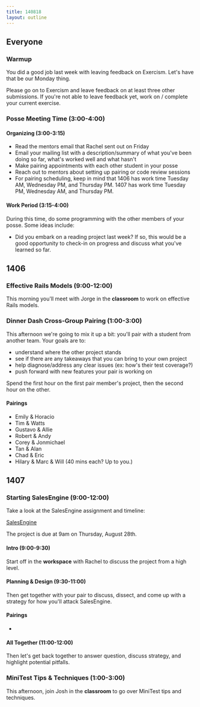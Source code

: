 ```yaml
---
title: 140818
layout: outline
---
```


## Everyone

### Warmup

You did a good job last week with leaving feedback on Exercism. Let's have that
be our Monday thing.

Please go on to Exercism and leave feedback on at least three
other submissions. If you're not able to leave feedback yet, work on / complete
your current exercise.

### Posse Meeting Time (3:00-4:00)

#### Organizing (3:00-3:15)

* Read the mentors email that Rachel sent out on Friday
* Email your mailing list with a description/summary of what you've been
doing so far, what's worked well and what hasn't
* Make pairing appointments with each other student in your posse
* Reach out to mentors about setting up pairing or code review sessions
* For pairing scheduling, keep in mind that 1406 has work time Tuesday AM,
Wednesday PM, and Thursday PM. 1407 has work time Tuesday PM, Wednesday AM, and
Thursday PM.

#### Work Period (3:15-4:00)

During this time, do some programming with the other members of your posse. Some
ideas include:

* Did you embark on a reading project last week? If so, this would be a good
opportunity to check-in on progress and discuss what you've learned so far.

## 1406

### Effective Rails Models (9:00-12:00)

This morning you'll meet with Jorge in the **classroom** to work on effective
Rails models.

### Dinner Dash Cross-Group Pairing (1:00-3:00)

This afternoon we're going to mix it up a bit: you'll pair with a student from
another team. Your goals are to:

* understand where the other project stands
* see if there are any takeaways that you can bring to your own project
* help diagnose/address any clear issues (ex: how's their test coverage?)
* push forward with new features your pair is working on

Spend the first hour on the first pair member's project, then the second hour
on the other.

#### Pairings

* Emily & Horacio
* Tim & Watts
* Gustavo & Allie
* Robert & Andy
* Corey & Jonmichael
* Tan & Alan
* Chad & Eric
* Hilary & Marc & Will (40 mins each? Up to you.)

## 1407

### Starting SalesEngine (9:00-12:00)

Take a look at the SalesEngine assignment and timeline:

[SalesEngine](http://tutorials.jumpstartlab.com/projects/sales_engine.html)

The project is due at 9am on Thursday, August 28th.

#### Intro (9:00-9:30)

Start off in the **workspace** with Rachel to discuss the project from a high
level.

#### Planning & Design (9:30-11:00)

Then get together with your pair to discuss, dissect, and come up with a
strategy for how you'll attack SalesEngine.

#### Pairings

*

#### All Together (11:00-12:00)

Then let's get back together to answer question, discuss strategy, and highlight
potential pitfalls.

### MiniTest Tips & Techniques (1:00-3:00)

This afternoon, join Josh in the **classroom** to go over MiniTest tips and techniques.

